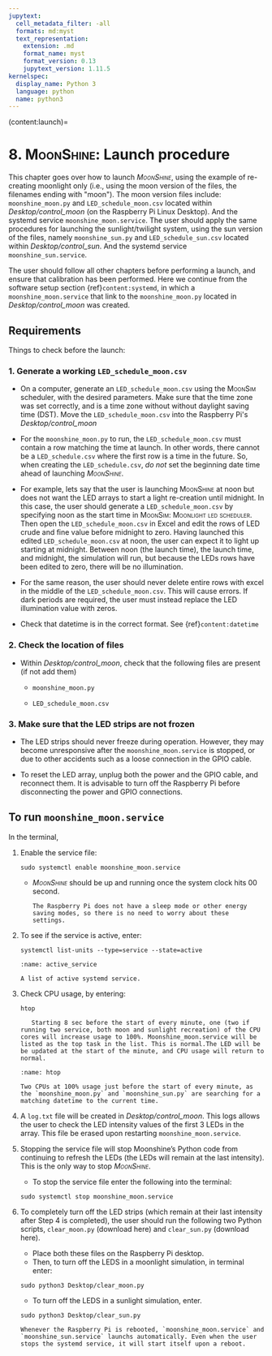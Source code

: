 ```yaml
---
jupytext:
  cell_metadata_filter: -all
  formats: md:myst
  text_representation:
    extension: .md
    format_name: myst
    format_version: 0.13
    jupytext_version: 1.11.5
kernelspec:
  display_name: Python 3
  language: python
  name: python3
---
```

(content:launch)=
# 8. <span style="font-variant:small-caps;">MoonShine</span>: Launch procedure

This chapter goes over how to launch _<span style="font-variant:small-caps;">MoonShine</span>_, using the example of re-creating moonlight only (i.e., using the moon version of the files, the filenames ending with "moon"). The moon version files include: `moonshine_moon.py` and `LED_schedule_moon.csv` located within *Desktop/control_moon* (on the Raspberry Pi Linux Desktop). And the systemd service `moonshine_moon.service`. The user should apply the same procedures for launching the sunlight/twilight system, using the sun version of the files, namely `moonshine_sun.py` and `LED_schedule_sun.csv` located within *Desktop/control_sun*. And the systemd service `moonshine_sun.service`.
  
The user should follow all other chapters before performing a launch, and ensure that calibration has been performed. Here we continue from the software setup section {ref}`content:systemd`, in which a `moonshine_moon.service` that link to the `moonshine_moon.py` located in *Desktop/control_moon* was created.


## Requirements

Things to check before the launch:

### 1. Generate a working `LED_schedule_moon.csv`

- On a computer, generate an `LED_schedule_moon.csv` using the <span style="font-variant:small-caps;">MoonSim</span> scheduler, with the  desired parameters. Make sure that the time zone was set correctly, and is a time zone without without daylight saving time (DST). Move the `LED_schedule_moon.csv` into the Raspberry Pi's *Desktop/control_moon*

- For the `moonshine_moon.py` to run, the `LED_schedule_moon.csv` must contain a row matching the time at launch. In other words, there cannot be a `LED_schedule.csv` where the first row is a time in the future. So, when creating the `LED_schedule.csv`, _do not_ set the beginning date time ahead of launching _<span style="font-variant:small-caps;">MoonShine</span>_.

- For example, lets say that the user is launching <span style="font-variant:small-caps;">MoonShine</span> at noon but does not want the LED arrays to start a light re-creation until midnight. In this case, the user should generate a `LED_schedule_moon.csv` by specifying noon as the start time in <span style="font-variant:small-caps;">MoonSim: Moonlight led scheduler</span>. Then open the `LED_schedule_moon.csv` in Excel and edit the rows of LED crude and fine value before midnight to zero. Having launched this edited `LED_schedule_moon.csv` at noon, the user can expect it to light up starting at midnight. Between noon (the launch time), the launch time, and midnight, the simulation will run, but because the LEDs rows have been edited to zero, there will be no illumination.

- For the same reason, the user should never delete entire rows with excel in the middle of the `LED_schedule_moon.csv`. This will cause errors. If dark periods are required, the user must instead replace the LED illumination value with zeros.

- Check that datetime is in the correct format. See {ref}`content:datetime`

### 2. Check the location of files

- Within *Desktop/control_moon*, check that the following files are present (if not add them)
  
  - `moonshine_moon.py`
  
  - `LED_schedule_moon.csv`

### 3. Make sure that the LED strips are not frozen

- The LED strips should never freeze during operation. However, they may become unresponsive after the `moonshine_moon.service` is stopped, or due to other accidents such as a loose connection in the GPIO cable.

- To reset the LED array, unplug both the power and the GPIO cable, and reconnect them. It is advisable to turn off the Raspberry Pi before disconnecting the power and GPIO connections. 

## To run `moonshine_moon.service`

In the terminal,

1. Enable the service file:
   
    ```
    sudo systemctl enable moonshine_moon.service
    ```
   
   - _<span style="font-variant:small-caps;">MoonShine</span>_ should be up and running once the system clock hits 00 second.
   
      ```{note}
      The Raspberry Pi does not have a sleep mode or other energy saving modes, so there is no need to worry about these settings.
      ```
2. To see if the service is active, enter:

    ```
    systemctl list-units --type=service --state=active
    ```
    
    ```{figure} /images/active_service.png
    :name: active_service

    A list of active systemd service.
    ```

3. Check CPU usage, by entering:
   
   ```
   htop
   ```
   
    ```{note}
       Starting 8 sec before the start of every minute, one (two if running two service, both moon and sunlight recreation) of the CPU cores will increase usage to 100%. Moonshine_moon.service will be listed as the top task in the list. This is normal.The LED will be be updated at the start of the minute, and CPU usage will return to normal.
    ```
    ```{figure} /images/htop.png
    :name: htop

    Two CPUs at 100% usage just before the start of every minute, as the `moonshine_moon.py` and `moonshine_sun.py` are searching for a matching datetime to the current time. 
    ```

3. A `log.txt` file will be created in *Desktop/control_moon*. This logs allows the user to check the LED intensity values of the first 3 LEDs in the array. This file be erased upon restarting `moonshine_moon.service`.

4. Stopping the service file will stop Moonshine’s Python code from continuing to refresh the LEDs (the LEDs will remain at the last intensity). This is the only way to stop _<span style="font-variant:small-caps;">MoonShine</span>_.
   
   - To stop the service file enter the following into the terminal:
   ```
   sudo systemctl stop moonshine_moon.service
   ```
   
5. To completely turn off the LED strips (which remain at their last intensity after Step 4 is completed), the user should run the following two Python scripts, `clear_moon.py` (download here) and `clear_sun.py` (download here).

    - Place both these files on the Raspberry Pi desktop.
    - Then, to turn off the LEDS in a moonlight simulation, in terminal enter:

    ```
    sudo python3 Desktop/clear_moon.py
    ```
    - To turn off the LEDS in a sunlight simulation, enter.

    ```
    sudo python3 Desktop/clear_sun.py
    ```


    ```{attention}
    Whenever the Raspberry Pi is rebooted, `moonshine_moon.service` and `moonshine_sun.service` launchs automatically. Even when the user stops the systemd service, it will start itself upon a reboot.
    ```